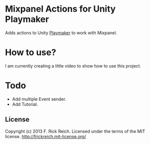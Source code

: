 Mixpanel Actions for Unity Playmaker
==================

Adds actions to Unity [Playmaker](http://www.hutonggames.com) to work with Mixpanel.

How to use?
===========

I am currently creating a little video to show how to use this project.

Todo
====

- Add multiple Event sender.
- Add Tutorial.

## License
Copyright (c) 2013 F. Rick Reich. Licensed under the terms of the MIT license.
http://frickreich.mit-license.org/
